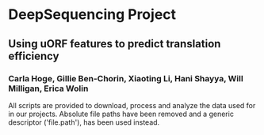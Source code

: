 # DeepSequencing Project
## Using uORF features to predict translation efficiency 

### Carla Hoge, Gillie Ben-Chorin, Xiaoting Li, Hani Shayya, Will Milligan, Erica Wolin


All scripts are provided to download, process and analyze the data used for in our projects. Absolute file paths have been removed and a generic descriptor ('file.path'), has been used instead.

